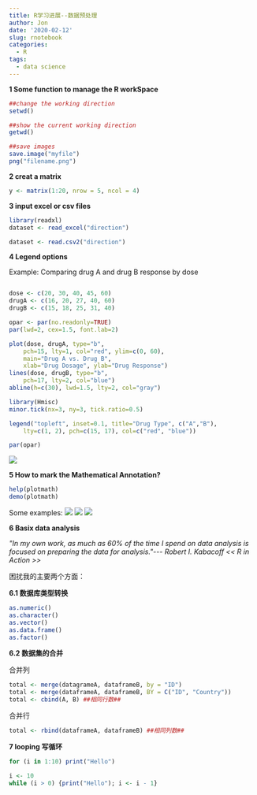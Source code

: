```yaml
---
title: R学习进展--数据预处理
author: Jon
date: '2020-02-12'
slug: rnotebook
categories:
  - R
tags:
  - data science
---
```

**1 Some function to manage the R workSpace**

```r
##change the working direction
setwd()

##show the current working direction
getwd()

##save images
save.image("myfile")
png("filename.png")
```

**2 creat a matrix**

```r
y <- matrix(1:20, nrow = 5, ncol = 4)
```

**3 input excel or csv files**

```r
library(readxl)
dataset <- read_excel("direction")

dataset <- read.csv2("direction")
```
**4 Legend options**

Example: Comparing drug A and drug B response by dose

```r

dose <- c(20, 30, 40, 45, 60)
drugA <- c(16, 20, 27, 40, 60)
drugB <- c(15, 18, 25, 31, 40)

opar <- par(no.readonly=TRUE)
par(lwd=2, cex=1.5, font.lab=2)

plot(dose, drugA, type="b",
    pch=15, lty=1, col="red", ylim=c(0, 60),
    main="Drug A vs. Drug B",
    xlab="Drug Dosage", ylab="Drug Response")
lines(dose, drugB, type="b",
    pch=17, lty=2, col="blue")
abline(h=c(30), lwd=1.5, lty=2, col="gray")

library(Hmisc)
minor.tick(nx=3, ny=3, tick.ratio=0.5)

legend("topleft", inset=0.1, title="Drug Type", c("A","B"),
    lty=c(1, 2), pch=c(15, 17), col=c("red", "blue"))

par(opar)

```
![](/cn/2020-02-12-rnotebook_files/lengend.png)

**5 How to mark the Mathematical Annotation?**
```r
help(plotmath)
demo(plotmath)
```
Some examples:
![](/cn/2020-02-12-rnotebook_files/math.png)
![](/cn/2020-02-12-rnotebook_files/math2.png)
![](/cn/2020-02-12-rnotebook_files/math3.png)

**6 Basix data analysis**

*"In my own work, as much as 60% of the time I spend on data analysis is focused on preparing the data for analysis."--- Robert I. Kabacoff << R in Action >>*

困扰我的主要两个方面：

**6.1 数据库类型转换**

```r
as.numeric()
as.character()
as.vector()
as.data.frame()
as.factor()
```
**6.2 数据集的合并**

合并列
```r
total <- merge(datagrameA, dataframeB, by = "ID")
total <- merge(dataframeA, dataframeB, BY = C("ID", "Country"))
total <- cbind(A, B) ##相同行数##
```
合并行
```r
total <- rbind(dataframeA, dataframeB) ##相同列数##
```

**7 looping 写循环**
```r
for (i in 1:10) print("Hello")

i <- 10
while (i > 0) {print("Hello"); i <- i - 1}
```


























